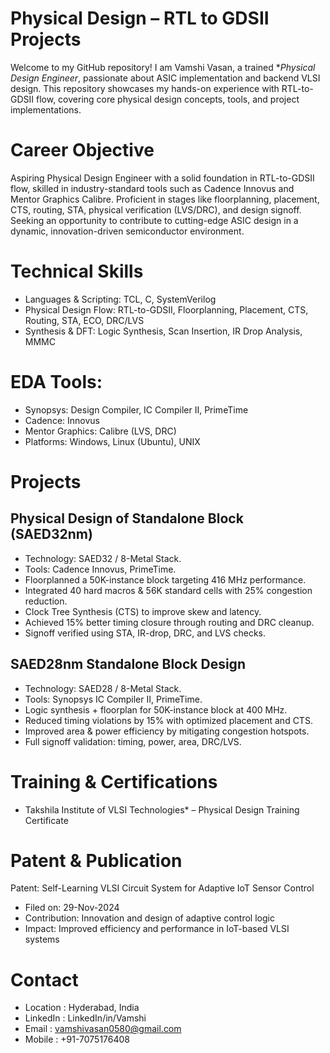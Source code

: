 # Physical Design – RTL to GDSII Projects
Welcome to my GitHub repository! I am Vamshi Vasan, a trained **Physical Design Engineer*, passionate about ASIC implementation and backend VLSI design. This repository showcases my hands-on experience with RTL-to-GDSII flow, covering core physical design concepts, tools, and project implementations.
# Career Objective
Aspiring Physical Design Engineer with a solid foundation in RTL-to-GDSII flow, skilled in industry-standard tools such as Cadence Innovus and Mentor Graphics Calibre. Proficient in stages like floorplanning, placement, CTS, routing, STA, physical verification (LVS/DRC), and design signoff. Seeking an opportunity to contribute to cutting-edge ASIC design in a dynamic, innovation-driven semiconductor environment.

# Technical Skills
- Languages & Scripting: TCL, C, SystemVerilog  
- Physical Design Flow: RTL-to-GDSII, Floorplanning, Placement, CTS, Routing, STA, ECO, DRC/LVS  
- Synthesis & DFT: Logic Synthesis, Scan Insertion, IR Drop Analysis, MMMC
#  EDA Tools:  
- Synopsys: Design Compiler, IC Compiler II, PrimeTime  
- Cadence: Innovus
- Mentor Graphics: Calibre (LVS, DRC)
- Platforms: Windows, Linux (Ubuntu), UNIX
  
# Projects
## Physical Design of Standalone Block (SAED32nm)
- Technology: SAED32 / 8-Metal Stack.  
- Tools: Cadence Innovus, PrimeTime.
- Floorplanned a 50K-instance block targeting 416 MHz performance.
- Integrated 40 hard macros & 56K standard cells with 25% congestion reduction.
- Clock Tree Synthesis (CTS) to improve skew and latency.
- Achieved 15% better timing closure through routing and DRC cleanup.
- Signoff verified using STA, IR-drop, DRC, and LVS checks.
## SAED28nm Standalone Block Design
- Technology: SAED28 / 8-Metal Stack.
- Tools: Synopsys IC Compiler II, PrimeTime.
- Logic synthesis + floorplan for 50K-instance block at 400 MHz.
- Reduced timing violations by 15% with optimized placement and CTS.
- Improved area & power efficiency by mitigating congestion hotspots.  
- Full signoff validation: timing, power, area, DRC/LVS.
 
#  Training & Certifications
- Takshila Institute of VLSI Technologies* – Physical Design Training Certificate
  
# Patent & Publication
 Patent: Self-Learning VLSI Circuit System for Adaptive IoT Sensor Control
- Filed on: 29-Nov-2024
- Contribution: Innovation and design of adaptive control logic
- Impact: Improved efficiency and performance in IoT-based VLSI systems

# Contact
- Location : Hyderabad, India
- LinkedIn : LinkedIn/in/Vamshi
- Email    : vamshivasan0580@gmail.com  
- Mobile   : +91-7075176408
